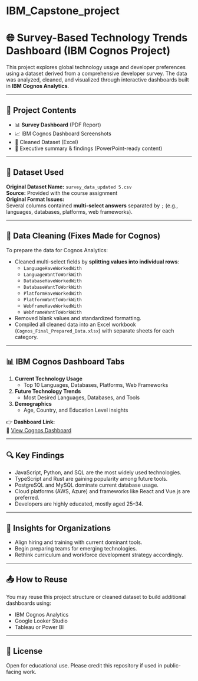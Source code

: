 # IBM_Capstone_project
# 🌐 Survey-Based Technology Trends Dashboard (IBM Cognos Project)

This project explores global technology usage and developer preferences using a dataset derived from a comprehensive developer survey. The data was analyzed, cleaned, and visualized through interactive dashboards built in **IBM Cognos Analytics**.

---

## 📁 Project Contents

- 📊 **Survey Dashboard** (PDF Report)
- 📈 IBM Cognos Dashboard Screenshots
- 🧹 Cleaned Dataset (Excel)
- 🧠 Executive summary & findings (PowerPoint-ready content)

---

## 📌 Dataset Used

**Original Dataset Name:** `survey_data_updated 5.csv`  
**Source:** Provided with the course assignment  
**Original Format Issues:**  
Several columns contained **multi-select answers** separated by `;` (e.g., languages, databases, platforms, web frameworks).

---

## 🔧 Data Cleaning (Fixes Made for Cognos)

To prepare the data for Cognos Analytics:

- Cleaned multi-select fields by **splitting values into individual rows**:
  - `LanguageHaveWorkedWith`
  - `LanguageWantToWorkWith`
  - `DatabaseHaveWorkedWith`
  - `DatabaseWantToWorkWith`
  - `PlatformHaveWorkedWith`
  - `PlatformWantToWorkWith`
  - `WebframeHaveWorkedWith`
  - `WebframeWantToWorkWith`
- Removed blank values and standardized formatting.
- Compiled all cleaned data into an Excel workbook (`Cognos_Final_Prepared_Data.xlsx`) with separate sheets for each category.

---

## 📊 IBM Cognos Dashboard Tabs

1. **Current Technology Usage**
   - Top 10 Languages, Databases, Platforms, Web Frameworks
2. **Future Technology Trends**
   - Most Desired Languages, Databases, and Tools
3. **Demographics**
   - Age, Country, and Education Level insights

👉 **Dashboard Link:**  
📎 [View Cognos Dashboard](https://us3.ca.analytics.ibm.com/bi/?perspective=dashboard&id=iB33336341DF241D6A2D8FF856CD9F24B)

---

## 🔍 Key Findings

- JavaScript, Python, and SQL are the most widely used technologies.
- TypeScript and Rust are gaining popularity among future tools.
- PostgreSQL and MySQL dominate current database usage.
- Cloud platforms (AWS, Azure) and frameworks like React and Vue.js are preferred.
- Developers are highly educated, mostly aged 25–34.

---

## 🧠 Insights for Organizations

- Align hiring and training with current dominant tools.
- Begin preparing teams for emerging technologies.
- Rethink curriculum and workforce development strategy accordingly.

---

## 📤 How to Reuse

You may reuse this project structure or cleaned dataset to build additional dashboards using:
- IBM Cognos Analytics
- Google Looker Studio
- Tableau or Power BI

---

## 📄 License

Open for educational use. Please credit this repository if used in public-facing work.

